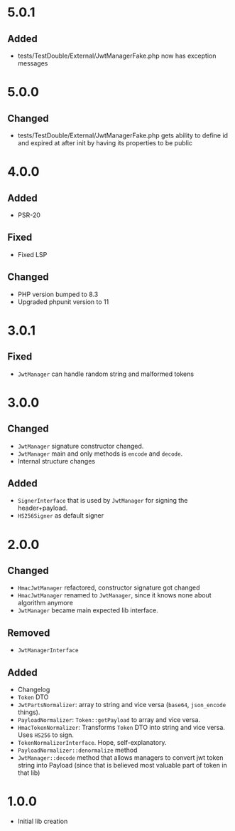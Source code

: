 # 5.0.1
## Added
- tests/TestDouble/External/JwtManagerFake.php now has exception messages

# 5.0.0
## Changed
- tests/TestDouble/External/JwtManagerFake.php gets ability to define id and expired at after init by having its properties to be public

# 4.0.0
## Added
- PSR-20
## Fixed
- Fixed LSP
## Changed
- PHP version bumped to 8.3
- Upgraded phpunit version to 11

# 3.0.1
## Fixed
- `JwtManager` can handle random string and malformed tokens

# 3.0.0
## Changed
- `JwtManager` signature constructor changed.
- `JwtManager` main and only methods is `encode` and `decode`.
- Internal structure changes
## Added
- `SignerInterface` that is used by `JwtManager` for signing the header+payload.
- `HS256Signer` as default signer

# 2.0.0
## Changed
- `HmacJwtManager` refactored, constructor signature got changed
- `HmacJwtManager` renamed to `JwtManager`, since it knows none about algorithm anymore
- `JwtManager` became main expected lib interface.
## Removed
- `JwtManagerInterface`
## Added
- Changelog
- `Token` DTO
- `JwtPartsNormalizer`: array to string and vice versa (`base64`, `json_encode` things).
- `PayloadNormalizer`: `Token::getPayload` to array and vice versa.
- `HmacTokenNormalizer`: Transforms `Token` DTO into string and vice versa. Uses `HS256` to sign.
- `TokenNormalizerInterface`. Hope, self-explanatory.
- `PayloadNormalizer::denormalize` method
- `JwtManager::decode` method that allows managers to convert jwt token string into Payload (since that is believed most valuable part of token in that lib)

# 1.0.0
- Initial lib creation
